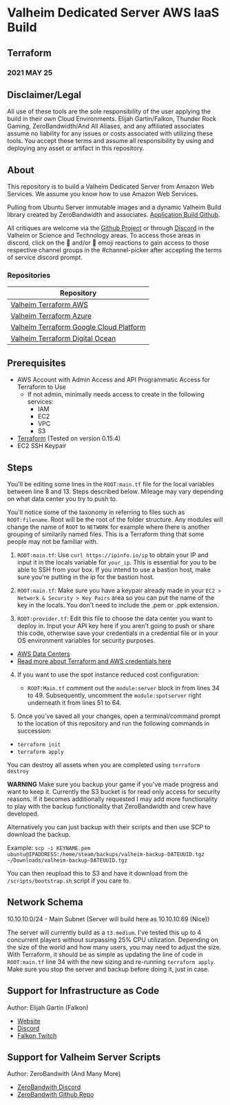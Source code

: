 # Valheim Dedicated Server AWS IaaS Build

## Terraform

### 2021 MAY 25

## Disclaimer/Legal

All use of these tools are the sole responsibility of the user applying the build in their own Cloud Environments.  Elijah Gartin/Falkon, Thunder Rock Gaming, ZeroBandwidth/And All Aliases, and any affiliated associates assume no liability for any issues or costs associated with utilizing these tools. You accept these terms and assume all responsibility by using and deploying any asset or artifact in this repository.

## About

This repository is to build a Valheim Dedicated Server from Amazon Web Services.  We assume you know how to use Amazon Web Services.

Pulling from Ubuntu Server immutable images and a dynamic Valheim Build library created by ZeroBandwidth and associates. [Application Build Github](https://github.com/Nimdy/Dedicated_Valheim_Server_Script.git). 

All critiques are welcome via the [Github Project](https://github.com/users/ElijahGartin/projects/2) or through [Discord](https://discord.gg/Trwr3Ty) in the Valheim or Science and Technology areas. To access those areas in discord, click on the :evergreen_tree: and/or :rocket: emoji reactions to gain access to those respective channel groups in the #channel-picker after accepting the terms of service discord prompt.

### Repositories

| Repository  |
| ----------- |
| [Valheim Terraform AWS](https://github.com/ElijahGartin/valheim-dedicated-server-aws)     |
| [Valheim Terraform Azure](https://github.com/ElijahGartin/valheim-dedicated-server-azure)   |
| [Valheim Terraform Google Cloud Platform](https://github.com/ElijahGartin/valheim-dedicated-server-gcp)            |
| [Valheim Terraform Digital Ocean](https://github.com/ElijahGartin/valheim-dedicated-server-digio)            |

## Prerequisites

  - AWS Account with Admin Access and API Programmatic Access for Terraform to Use
    - If not admin, minimally needs access to create in the following services:
      - IAM
      - EC2
      - VPC
      - S3
  - [Terraform](https://www.terraform.io/downloads.html) (Tested on version 0.15.4)
  - EC2 SSH Keypair

## Steps

You'll be editing some lines in the `ROOT:main.tf` file for the local variables between line 8 and 13. Steps described below. Mileage may vary depending on what data center you try to push to.

You'll notice some of the taxonomy in referring to files such as `ROOT:filename`.  Root will be the root of the folder structure. Any modules will change the name of `ROOT` to `NETWORK` for example where there is another grouping of similarily named files.  This is a Terraform thing that some people may not be familiar with.

1. `ROOT:main.tf`: Use `curl https://ipinfo.io/ip` to obtain your IP and input it in the locals variable for `your_ip`. This is essential for you to be able to SSH from your box.  If you intend to use a bastion host, make sure you're putting in the ip for the bastion host.

2. `ROOT:main.tf`: Make sure you have a keypair already made in your `EC2 > Network & Security > Key Pairs` area so you can put the name of the key in the locals.  You don't need to include the .pem or .ppk extension.

3. `ROOT:provider.tf`: Edit this file to choose the data center you want to deploy in. Input your API key here if you aren't going to push or share this code, otherwise save your credentials in a credential file or in your OS environment variables for security purposes.
  - [AWS Data Centers](https://docs.aws.amazon.com/general/latest/gr/rande.html)
  - [Read more about Terraform and AWS credentials here](https://registry.terraform.io/providers/hashicorp/aws/latest/docs)

4. If you want to use the spot instance reduced cost configuration:
    - `ROOT:Main.tf` comment out the `module:server` block in  from lines 34 to 49. Subsequently, uncomment the `module:spotserver` right underneath it from lines 51 to 64.

5. Once you've saved all your changes, open a terminal/command prompt to the location of this repository and run the following commands in succession:
  - `terraform init`
  - `terraform apply`

  You can destroy all assets when you are completed using `terraform destroy`

  **WARNING**
  Make sure you backup your game if you've made progress and want to keep it. Currently the S3 bucket is for read only access for security reasons. If it becomes additionally requested I may add more functionality to play with the backup functionality that ZeroBandwidth and crew have developed.

  Alternatively you can just backup with their scripts and then use SCP to download the backup.

  Example:
  ```scp -i KEYNAME.pem ubuntu@IPADDRESS:/home/steam/backups/valheim-backup-DATEUUID.tgz ~/Downloads/valheim-backup-DATEUUID.tgz```

  You can then reupload this to S3 and have it download from the `/scripts/bootstrap.sh` script if you care to.

## Network Schema

10.10.10.0/24 - Main Subnet (Server will build here as 10.10.10.69 (Nice))

The server will currently build as a `t3.medium`. I've tested this up to 4 concurrent players without surpassing 25% CPU utilization.  Depending on the size of the world and how many users, you may need to adjust the size. With Terraform, it should be as simple as updating the line of code in `ROOT:main.tf` line 34 with the new sizing and re-running `terraform apply`. Make sure you stop the server and backup before doing it, just in case.

## Support for Infrastructure as Code

Author: Elijah Gartin (Falkon)

- [Website](https://www.thunderrockgaming.com)
- [Discord](https://discord.gg/Trwr3Ty)
- [Falkon Twitch](https://twitch.tv/FalkonTTV)

## Support for Valheim Server Scripts

Author: ZeroBandwith (And Many More)

- [ZeroBandwith Discord](https://discord.gg/ejgQUfc)
- [ZeroBandwith Github Repo](https://github.com/Nimdy/Dedicated_Valheim_Server_Script.git)
